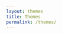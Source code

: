 ```yaml
---
layout: themes
title: Themes
permalink: /themes/
---
```



<!---
>
{% assign music = site.pages | where: "title", "Music" | first %}
<a href="{{ music.url | relative_url }}">Music</a>

{% assign The Vegetal World = site.pages | where: "title", "The Vegetal World" | first %}
<a href="{{ /tvw/ | relative_url }}">The Vegetal World</a>
-->


